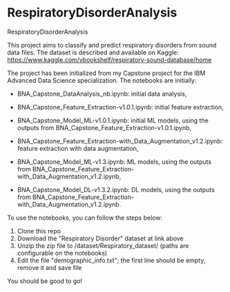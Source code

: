 # RespiratoryDisorderAnalysis
RespiratoryDisorderAnalysis

This project aims to classify and predict respiratory disorders from sound data files. The dataset is described and available on Kaggle: https://www.kaggle.com/vbookshelf/respiratory-sound-database/home

The project has been initialized from my Capstone project for the IBM Advanced Data Science specialization.
The notebooks are initially:

- BNA_Capstone_DataAnalysis_nb.ipynb: initial data analysis,

- BNA_Capstone_Feature_Extraction-v1.0.1.ipynb: initial feature extraction,

- BNA_Capstone_Model_ML-v1.0.1.ipynb: initial ML models, using the outputs from BNA_Capstone_Feature_Extraction-v1.0.1.ipynb,

- BNA_Capstone_Feature_Extraction-with_Data_Augmentation_v1.2.ipynb: feature extraction with data augmentation,

- BNA_Capstone_Model_ML-v1.3.ipynb: ML models, using the outputs from BNA_Capstone_Feature_Extraction-with_Data_Augmentation_v1.2.ipynb,

- BNA_Capstone_Model_DL-v1.3.2.ipynb: DL models, using the outputs from BNA_Capstone_Feature_Extraction-with_Data_Augmentation_v1.2.ipynb.

To use the notebooks, you can follow the steps below:
1. Clone this repo
2. Download the "Respiratory Disorder" dataset at link above
3. Unzip the zip file to /dataset/Respiratory_dataset/ (paths are configurable on the notebooks)
4. Edit the file "demographic_info.txt"; the first line should be empty, remove it and save file

You should be good to go!
